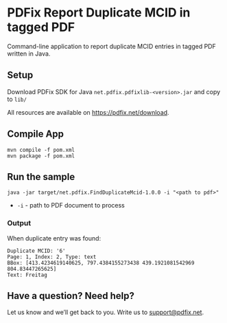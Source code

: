 # PDFix Report Duplicate MCID in tagged PDF
Command-line application to report duplicate MCID entries in tagged PDF written in Java.

## Setup

Download PDFix SDK for Java `net.pdfix.pdfixlib-<version>.jar` and copy to `lib/`

All resources are available on https://pdfix.net/download.

## Compile App

```
mvn compile -f pom.xml
mvn package -f pom.xml
```

## Run the sample

```
java -jar target/net.pdfix.FindDuplicateMcid-1.0.0 -i "<path to pdf>"
```
- `-i` - path to PDF document to process
  
### Output

When duplicate entry was found:
```
Duplicate MCID: '6'
Page: 1, Index: 2, Type: text
BBox: [413.4234619140625, 797.4384155273438 439.1921081542969 804.83447265625]
Text: Freitag
```

## Have a question? Need help?
Let us know and we’ll get back to you. Write us to support@pdfix.net.